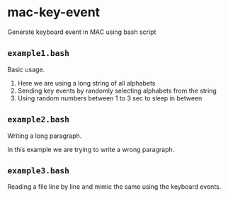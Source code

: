 # mac-key-event
Generate keyboard event in MAC using bash script

## `example1.bash`
Basic usage.
1. Here we are using a long string of all alphabets
2. Sending key events by randomly selecting alphabets from the string
3. Using random numbers between 1 to 3 sec to sleep in between

## `example2.bash`
Writing a long paragraph.

In this example we are trying to write a wrong paragraph.

## `example3.bash`
Reading a file line by line and mimic the same using the keyboard events.
